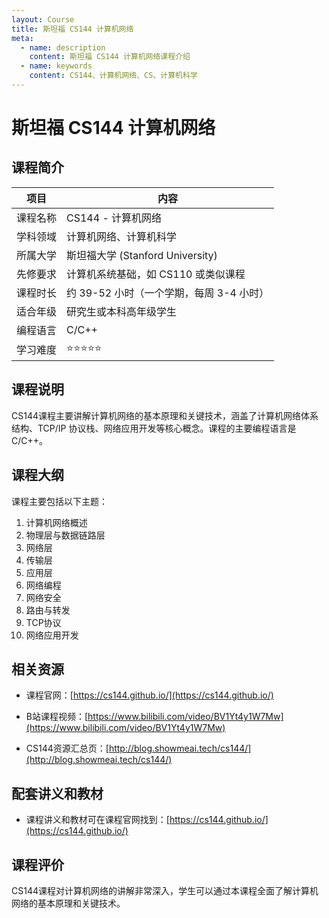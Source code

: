 ```yaml
---
layout: Course
title: 斯坦福 CS144 计算机网络
meta:
  - name: description
    content: 斯坦福 CS144 计算机网络课程介绍
  - name: keywords
    content: CS144、计算机网络、CS、计算机科学
---
```


# 斯坦福 CS144 计算机网络

## 课程简介

| 项目           | 内容                                              |
| ------------ | ------------------------------------------------ |
| 课程名称     | CS144 - 计算机网络                                 |
| 学科领域     | 计算机网络、计算机科学                            |
| 所属大学     | 斯坦福大学 (Stanford University)                     |
| 先修要求     | 计算机系统基础，如 CS110 或类似课程               |
| 课程时长     | 约 39-52 小时（一个学期，每周 3-4 小时）           |
| 适合年级     | 研究生或本科高年级学生                            |
| 编程语言     | C/C++                                            |
| 学习难度     | ⭐⭐⭐⭐⭐                                        |

## 课程说明

CS144课程主要讲解计算机网络的基本原理和关键技术，涵盖了计算机网络体系结构、TCP/IP 协议栈、网络应用开发等核心概念。课程的主要编程语言是 C/C++。

## 课程大纲

课程主要包括以下主题：

1. 计算机网络概述
2. 物理层与数据链路层
3. 网络层
4. 传输层
5. 应用层
6. 网络编程
7. 网络安全
8. 路由与转发
9. TCP协议
10. 网络应用开发

## 相关资源

* 课程官网：[https://cs144.github.io/](https://cs144.github.io/)
* B站课程视频：[https://www.bilibili.com/video/BV1Yt4y1W7Mw](https://www.bilibili.com/video/BV1Yt4y1W7Mw)

* CS144资源汇总页：[http://blog.showmeai.tech/cs144/](http://blog.showmeai.tech/cs144/)

## 配套讲义和教材

- 课程讲义和教材可在课程官网找到：[https://cs144.github.io/](https://cs144.github.io/)

## 课程评价

CS144课程对计算机网络的讲解非常深入，学生可以通过本课程全面了解计算机网络的基本原理和关键技术。

